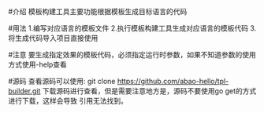 #介绍
模板构建工具主要功能根据模板生成目标语言的代码
	
#用法
	1.编写对应语言的模板文件
	2.执行模板构建工具生成对应语言的模板代码
	3.将生成代码导入项目直接使用

#注意
要生成指定效果的模板代码，必须指定运行时参数，如果不知道参数的使用方式使用-help查看

#源码
查看源码可以使用: git clone https://github.com/abao-hello/tpl-builder.git
下载源码进行查看，但是需要注意地方是，源码不要使用go get的方式进行下载，这样会导致
引用无法找到。
